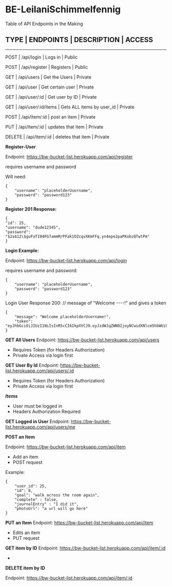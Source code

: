 # BE-LeilaniSchimmelfennig

Table of API Endpoints in the Making

## TYPE | ENDPOINTS | DESCRIPTION | ACCESS

---

POST    | /api/login    | Logs in | Public

POST    | /api/register | Registers | Public

GET     | /api/users    | Get the Users | Private

GET | /api/user | Get certain user | Private

GET | /api/user/:id | Get user by ID | Private

GET | /api/user/:id/items | Gets ALL items by user_id | Private

POST | /api/item/:id | post an item | Private

PUT | /api/item/:id | updates that item | Private

DELETE | /api/item/:id | deletes that item | Private

**Register-User**

Endpoint: https://bw-bucket-list.herokuapp.com/api/register

requires username and password

Will need:

    {
        "username": "placeholderUsername",
        "password": "password123"
    }

**Register 201 Response:**

    {
    "id": 25,
    "username": "dude12345",
    "password": "$2a$12\$guFuTI04FG7ammM/PFak1OZcqvXKmFFq.yn4epe2paPKobzQTwtPm"
    }

**Login Example:**

Endpoint: https://bw-bucket-list.herokuapp.com/api/login

requires username and password:

    {
        "username": "placeholderUsername",
        "password": "password123"
    }

Login User Response 200:
// message of "Welcome ----!" and gives a token

    {
        "message": "Welcome placeholderUsername!",
        "token": "eyJhbGciOiJIUzI1NiIsInR5cCI6IkpXVCJ9.eyJzdWJqZWN0IjoyNCwidXNlcm5hbWUiOiJkdWRlMTIzNCIsImlhdCI6MTU2NDUxNjIwMywiZXhwIjoxNTY0NTUyMjAzfQ.qWjVDu2Kc_JoM1Hvt197X4ieQ4UACbPNmsOw0UqZuyI"
    }


**GET All Users**
Endpoint: https://bw-bucket-list.herokuapp.com/api/users

- Requires Token (for Headers Authorization)
- Private Access via login first

**GET User By Id**
Endpoint: https://bw-bucket-list.herokuapp.com/api/users/:id

- Requires Token (for Headers Authorization)
- Private Access via login first

***Items***

- User must be logged in
- Headers Authorization Required

**GET Logged in User**
Endpoint: https://bw-bucket-list.herokuapp.com/api/users/me

**POST an Item**

Endpoint: https://bw-bucket-list.herokuapp.com/api/item

- Add an item
- POST request

Example: 

    {
        "user_id": 25,
        "id": 8,
        "goal": "walk across the room again",
        "complete" : false,
        "journalEntry" : "I did it",
        "photoUrl": "a url will go here"
    }


**PUT an Item**
Endpoint: https://bw-bucket-list.herokuapp.com/api/item

- Edits an item
- PUT request


**GET item by ID**
Endpoint: https://bw-bucket-list.herokuapp.com/api/item/:id

- 

**DELETE item by ID**

Endpoint: https://bw-bucket-list.herokuapp.com/api/item/:id

